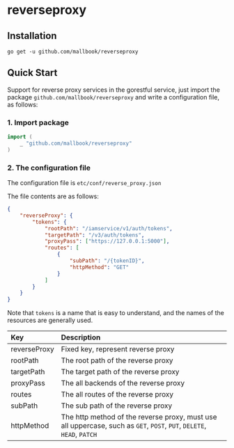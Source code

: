 # reverseproxy

## Installation
```
go get -u github.com/mallbook/reverseproxy
```

## Quick Start
Support for reverse proxy services in the gorestful service, just import the package `github.com/mallbook/reverseproxy` and write a configuration file, as follows:  

### 1. Import package  
```go
import (
    _ "github.com/mallbook/reverseproxy"
)
```

### 2. The configuration file  
The configuration file is `etc/conf/reverse_proxy.json`  
  
The file contents are as follows:
```json
{
    "reverseProxy": {
        "tokens": {
            "rootPath": "/iamservice/v1/auth/tokens",
            "targetPath": "/v3/auth/tokens",
            "proxyPass": ["https://127.0.0.1:5000"],
            "routes": [
                {
                    "subPath": "/{tokenID}",
                    "httpMethod": "GET"
                }
            ]
        }
    }
}
```
Note that `tokens` is a name that is easy to understand, and the names of the resources are generally used.  
  
|Key|Description|
|:--|:--|
|reverseProxy|Fixed key, represent reverse proxy|
|rootPath|The root path of the reverse proxy|
|targetPath|The target path of the reverse proxy|
|proxyPass|The all backends of the reverse proxy|
|routes|The all routes of the reverse proxy|
|subPath|The sub path of the reverse proxy|
|httpMethod|The http method of the reverse proxy, must use all uppercase, such as `GET`, `POST`, `PUT`, `DELETE`, `HEAD`, `PATCH`|
